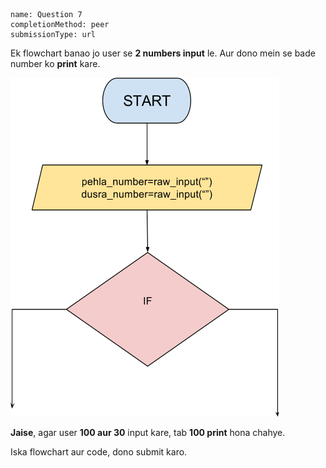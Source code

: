 ```ngMeta
name: Question 7
completionMethod: peer
submissionType: url
```

Ek flowchart banao jo user se **2 numbers input** le. Aur dono mein se bade number ko **print** kare. 

![question 12 png](assets/question7-image1.png)

**Jaise**, agar user **100 aur 30** input kare, tab **100 print** hona chahye.

Iska flowchart aur code, dono submit karo.
